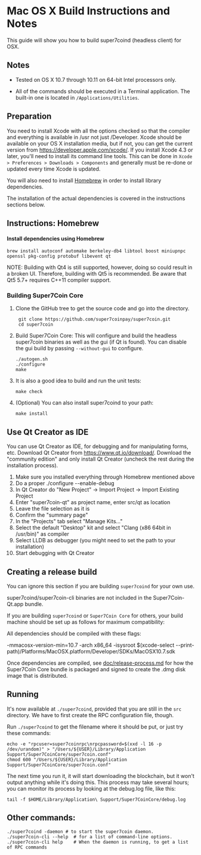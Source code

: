 Mac OS X Build Instructions and Notes
====================================
This guide will show you how to build super7coind (headless client) for OSX.

Notes
-----

* Tested on OS X 10.7 through 10.11 on 64-bit Intel processors only.

* All of the commands should be executed in a Terminal application. The
built-in one is located in `/Applications/Utilities`.

Preparation
-----------

You need to install Xcode with all the options checked so that the compiler
and everything is available in /usr not just /Developer. Xcode should be
available on your OS X installation media, but if not, you can get the
current version from https://developer.apple.com/xcode/. If you install
Xcode 4.3 or later, you'll need to install its command line tools. This can
be done in `Xcode > Preferences > Downloads > Components` and generally must
be re-done or updated every time Xcode is updated.

You will also need to install [Homebrew](http://brew.sh) in order to install library
dependencies.

The installation of the actual dependencies is covered in the instructions
sections below.

Instructions: Homebrew
----------------------

#### Install dependencies using Homebrew

    brew install autoconf automake berkeley-db4 libtool boost miniupnpc openssl pkg-config protobuf libevent qt

NOTE: Building with Qt4 is still supported, however, doing so could result in a broken UI. Therefore, building with Qt5 is recommended. Be aware that Qt5 5.7+ requires C++11 compiler support.

### Building Super7Coin Core

1. Clone the GitHub tree to get the source code and go into the directory.

        git clone https://github.com/super7coinpay/super7coin.git
        cd super7coin

2.  Build Super7Coin Core:
    This will configure and build the headless super7coin binaries as well as the gui (if Qt is found).
    You can disable the gui build by passing `--without-gui` to configure.

        ./autogen.sh
        ./configure
        make

3.  It is also a good idea to build and run the unit tests:

        make check

4.  (Optional) You can also install super7coind to your path:

        make install

Use Qt Creator as IDE
------------------------
You can use Qt Creator as IDE, for debugging and for manipulating forms, etc.
Download Qt Creator from https://www.qt.io/download/. Download the "community edition" and only install Qt Creator (uncheck the rest during the installation process).

1. Make sure you installed everything through Homebrew mentioned above
2. Do a proper ./configure --enable-debug
3. In Qt Creator do "New Project" -> Import Project -> Import Existing Project
4. Enter "super7coin-qt" as project name, enter src/qt as location
5. Leave the file selection as it is
6. Confirm the "summary page"
7. In the "Projects" tab select "Manage Kits..."
8. Select the default "Desktop" kit and select "Clang (x86 64bit in /usr/bin)" as compiler
9. Select LLDB as debugger (you might need to set the path to your installation)
10. Start debugging with Qt Creator

Creating a release build
------------------------
You can ignore this section if you are building `super7coind` for your own use.

super7coind/super7coin-cli binaries are not included in the Super7Coin-Qt.app bundle.

If you are building `super7coind` or `Super7Coin Core` for others, your build machine should be set up
as follows for maximum compatibility:

All dependencies should be compiled with these flags:

 -mmacosx-version-min=10.7
 -arch x86_64
 -isysroot $(xcode-select --print-path)/Platforms/MacOSX.platform/Developer/SDKs/MacOSX10.7.sdk

Once dependencies are compiled, see [doc/release-process.md](release-process.md) for how the Super7Coin Core
bundle is packaged and signed to create the .dmg disk image that is distributed.

Running
-------

It's now available at `./super7coind`, provided that you are still in the `src`
directory. We have to first create the RPC configuration file, though.

Run `./super7coind` to get the filename where it should be put, or just try these
commands:

    echo -e "rpcuser=super7coinrpc\nrpcpassword=$(xxd -l 16 -p /dev/urandom)" > "/Users/${USER}/Library/Application Support/Super7CoinCore/super7coin.conf"
    chmod 600 "/Users/${USER}/Library/Application Support/Super7CoinCore/super7coin.conf"

The next time you run it, it will start downloading the blockchain, but it won't
output anything while it's doing this. This process may take several hours;
you can monitor its process by looking at the debug.log file, like this:

    tail -f $HOME/Library/Application\ Support/Super7CoinCore/debug.log

Other commands:
-------

    ./super7coind -daemon # to start the super7coin daemon.
    ./super7coin-cli --help  # for a list of command-line options.
    ./super7coin-cli help    # When the daemon is running, to get a list of RPC commands
